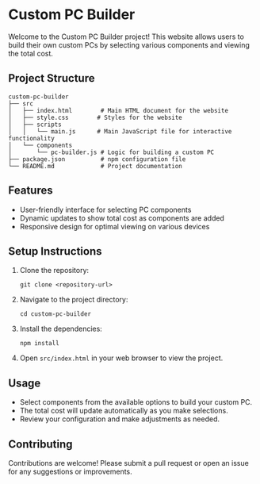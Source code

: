 # Custom PC Builder

Welcome to the Custom PC Builder project! This website allows users to build their own custom PCs by selecting various components and viewing the total cost.

## Project Structure

```
custom-pc-builder
├── src
│   ├── index.html        # Main HTML document for the website
│   ├── style.css        # Styles for the website
│   ├── scripts
│   │   └── main.js      # Main JavaScript file for interactive functionality
│   └── components
│       └── pc-builder.js # Logic for building a custom PC
├── package.json          # npm configuration file
└── README.md             # Project documentation
```

## Features

- User-friendly interface for selecting PC components
- Dynamic updates to show total cost as components are added
- Responsive design for optimal viewing on various devices

## Setup Instructions

1. Clone the repository:
   ```
   git clone <repository-url>
   ```

2. Navigate to the project directory:
   ```
   cd custom-pc-builder
   ```

3. Install the dependencies:
   ```
   npm install
   ```

4. Open `src/index.html` in your web browser to view the project.

## Usage

- Select components from the available options to build your custom PC.
- The total cost will update automatically as you make selections.
- Review your configuration and make adjustments as needed.

## Contributing

Contributions are welcome! Please submit a pull request or open an issue for any suggestions or improvements.